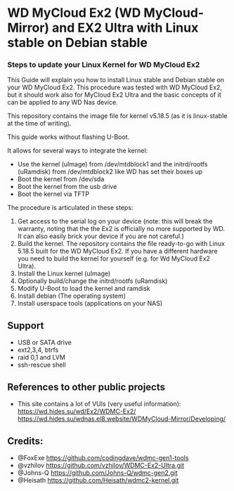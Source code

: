 # WD MyCloud Ex2 (WD MyCloud-Mirror) and EX2 Ultra with Linux stable on Debian stable

### Steps to update your Linux Kernel for WD MyCloud Ex2

This Guide will explain you how to install Linux stable and Debian stable on your WD MyCloud Ex2.
This procedure was tested with WD MyCloud Ex2, but it should work also for MyCloud Ex2 Ultra and the basic concepts of it can be applied to any WD Nas device.

This repository contains the image file for kernel v5.18.5 (as it is linux-stable at the time of writing).

This guide works without flashing U-Boot.

It allows for several ways to integrate the kernel:
* Use the kernel (uImage) from /dev/mtdblock1 and the initrd/rootfs (uRamdisk) from /dev/mtdblock2 like WD has set their boxes up
* Boot the kernel from /dev/sda
* Boot the kernel from the usb drive
* Boot the kernel via TFTP

The procedure is articulated in these steps:
1. Get access to the serial log on your device (note: this will break the warranty, noting that the the Ex2 is officially no more supported by WD. It can also easily brick your device if you are not careful.)
2. Build the kernel. The repository contains the file ready-to-go with Linux 5.18.5 built for the WD MyCloud Ex2. If you have a different hardware you need to build the kernel for yourself (e.g. for Wd MyCloud Ex2 Ultra). 
4. Install the Linux kernel (uImage)
5. Optionally build/change the initrd/rootfs (uRamdisk)
6. Modify U-Boot to load the kernel and ramdisk
7. Install debian (The operating system)
8. Install userspace tools (applications on your NAS)

## Support
+ USB or SATA drive 
+ ext2,3,4, btrfs
+ raid 0,1 and LVM
+ ssh-rescue shell

## References to other public projects
+ This site contains a lot of VUIs (very useful information): 
  https://wd.hides.su/wd/Ex2/WDMC-Ex2/
  https://wd.hides.su/wdnas.el8.website/WDMyCloud-Mirror/Developing/

## Credits:
+ @FoxExe https://github.com/codingdave/wdmc-gen1-tools
+ @vzhilov https://github.com/vzhilov/WDMC-Ex2-Ultra.git
+ @Johns-Q https://github.com/Johns-Q/wdmc-gen2.git
+ @Heisath https://github.com/Heisath/wdmc2-kernel.git
